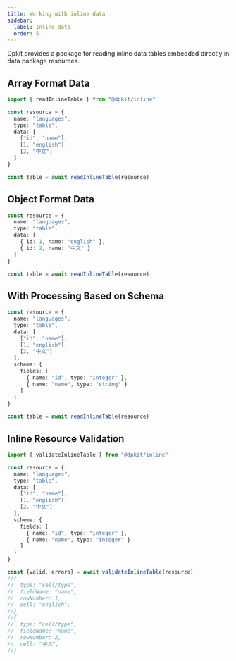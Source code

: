 ```yaml
---
title: Working with inline data
sidebar:
  label: Inline data
  order: 5
---
```


Dpkit provides a package for reading inline data tables embedded directly in data package resources.

## Array Format Data

```typescript
import { readInlineTable } from "@dpkit/inline"

const resource = {
  name: "languages",
  type: "table",
  data: [
    ["id", "name"],
    [1, "english"],
    [2, "中文"]
  ]
}

const table = await readInlineTable(resource)
```

## Object Format Data

```typescript
const resource = {
  name: "languages",
  type: "table",
  data: [
    { id: 1, name: "english" },
    { id: 2, name: "中文" }
  ]
}

const table = await readInlineTable(resource)
```

## With Processing Based on Schema

```typescript
const resource = {
  name: "languages",
  type: "table",
  data: [
    ["id", "name"],
    [1, "english"],
    [2, "中文"]
  ],
  schema: {
    fields: [
      { name: "id", type: "integer" },
      { name: "name", type: "string" }
    ]
  }
}

const table = await readInlineTable(resource)
```

## Inline Resource Validation

```typescript
import { validateInlineTable } from "@dpkit/inline"

const resource = {
  name: "languages",
  type: "table",
  data: [
    ["id", "name"],
    [1, "english"],
    [2, "中文"]
  ],
  schema: {
    fields: [
      { name: "id", type: "integer" },
      { name: "name", type: "integer" }
    ]
  }
}

const {valid, errors} = await validateInlineTable(resource)
//{
//  type: "cell/type",
//  fieldName: "name",
//  rowNumber: 1,
//  cell: "english",
//}
//{
//  type: "cell/type",
//  fieldName: "name",
//  rowNumber: 2,
//  cell: "中文",
//}
```

